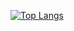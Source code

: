 [![Top Langs](https://github-readme-stats.vercel.app/api/top-langs/?username=rakaso598&layout=compact&theme=dark)](https://github.com/anuraghazra/github-readme-stats)